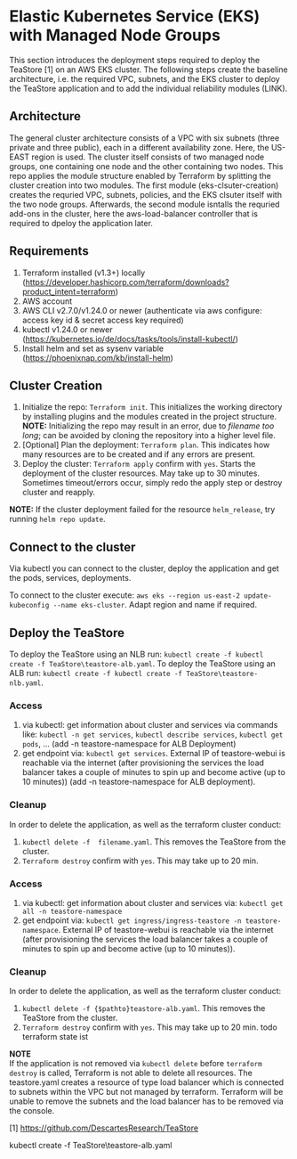 
# Elastic Kubernetes Service (EKS) with Managed Node Groups

This section introduces the deployment steps required to deploy the TeaStore [1] on an AWS EKS cluster. The following steps create the baseline architecture, i.e. the required VPC, subnets, and the EKS cluster to deploy the TeaStore application and to add the individual reliability modules (LINK).


## Architecture

The general cluster architecture consists of a VPC with six subnets (three private and three public), each in a different availability zone. Here, the US-EAST region is used. The cluster itself consists of two managed node groups, one containing one node and the other containing two nodes. This repo applies the module structure enabled by Terraform by splitting the cluster creation into two modules. The first module (eks-clsuter-creation) creates the requried VPC, subnets, policies, and the EKS clsuter itself with the two node groups. Afterwards, the second module isntalls the requried add-ons in the cluster, here the aws-load-balancer controller that is required to dpeloy the application later. 


## Requirements

1. Terraform installed (v1.3+) locally (https://developer.hashicorp.com/terraform/downloads?product_intent=terraform)
2. AWS account
3. AWS CLI v2.7.0/v1.24.0 or newer (authenticate via aws configure: access key id & secret access key required)
5. kubectl v1.24.0 or newer (https://kubernetes.io/de/docs/tasks/tools/install-kubectl/)
6. Install helm and set as sysenv variable (https://phoenixnap.com/kb/install-helm)


## Cluster Creation

1. Initialize the repo: ``Terraform init``. This initializes the working directory by installing plugins and the modules created in the project structure. **NOTE:** Initializing the repo may result in an error, due to *filename too long*; can be avoided by cloning the repository into a higher level file.
2. [Optional] Plan the deployment: ``Terraform plan``. This indicates how many resources are to be created and if any errors are present.
3. Deploy the cluster: ``Terraform apply`` confirm with ``yes``. Starts the deployment of the cluster resources. May take up to 30 minutes. Sometimes timeout/errors occur, simply redo the apply step or destroy cluster and reapply.   

**NOTE:** If the cluster deployment failed for the resource `helm_release`, try running `` helm repo update ``.


## Connect to the cluster

Via kubectl you can connect to the cluster, deploy the application and get the pods, services, deployments.

To connect to the cluster execute: ``aws eks --region us-east-2 update-kubeconfig --name eks-cluster``. Adapt region and name if required.

## Deploy the TeaStore

To deploy the TeaStore using an NLB run: ``kubectl create -f kubectl create -f TeaStore\teastore-alb.yaml``. 
To deploy the TeaStore using an ALB run: ``kubectl create -f kubectl create -f TeaStore\teastore-nlb.yaml``. 

### Access

1. via kubectl: get information about cluster and services via commands like: ``kubectl -n get services``, ``kubectl describe services``, ``kubectl get pods``, ... (add -n teastore-namespace for ALB Deployment)
2. get endpoint via: ``kubectl get services``. External IP of teastore-webui is reachable via the internet (after provisioning the services the load balancer takes a couple of minutes to spin up and become active (up to 10 minutes)) (add -n teastore-namespace for ALB deployment).

### Cleanup

In order to delete the application, as well as the terraform cluster conduct:
1. `` kubectl delete -f  filename.yaml ``. This removes the TeaStore from the cluster. 
2. ``Terraform destroy`` confirm with ``yes``. This may take up to 20 min. 

### Access

1. via kubectl: get information about cluster and services via: ``kubectl get all -n teastore-namespace``
2. get endpoint via: ``kubectl get ingress/ingress-teastore -n teastore-namespace``. External IP of teastore-webui is reachable via the internet (after provisioning the services the load balancer takes a couple of minutes to spin up and become active (up to 10 minutes)).

### Cleanup

In order to delete the application, as well as the terraform cluster conduct:
1. `` kubectl delete -f {$pathto}teastore-alb.yaml ``. This removes the TeaStore from the cluster.
2. ``Terraform destroy`` confirm with ``yes``. This may take up to 20 min. todo terraform state ist


**NOTE**  
If the application is not removed via ``kubectl delete`` before ``terraform destroy`` is called, Terraform is not able to delete all resources. The teastore.yaml creates a resource of type load balancer which is connected to subnets within the VPC but not managed by terraform. Terraform will be unable to remove the subnets and the load balancer has to be removed via the console.

[1] https://github.com/DescartesResearch/TeaStore

<!-- setx KUBECONFIG " C:\Users\frank\.kube\config" REQUIRED? -->

<!--  kubectl create -f C:\Users\frank\Dokumente\Master\Thesis\mastersthesis\Code\teastore\teastore-nlb.yaml -->
<!--  kubectl create -f C:\Users\frank\Dokumente\Master\Thesis\mastersthesis\Code\teastore\teastore-mod.yaml -->
<!--  kubectl create -f C:\Users\frank\Dokumente\Master\Thesis\mastersthesis\Code\teastore\teastore-rds.yaml -->
<!--  kubectl create -f C:\Users\frank\Dokumente\Master\Thesis\mastersthesis\Code\teastore\teastore-alb.yaml -->
<!--  kubectl create -f C:\Users\frank\Dokumente\Master\Thesis\mastersthesis\Code\teastore\teastore-replicas.yaml -->
<!--  kubectl create -f C:\Users\frank\Dokumente\Master\Thesis\mastersthesis\Code\teastore\teastore-hpa.yaml -->
<!-- kubectl create -f C:\Users\frank\Dokumente\Master\Thesis\mastersthesis\Code\teastore\teastore-health.yaml -->
<!-- kubectl create -f C:\Users\frank\Dokumente\Master\Thesis\mastersthesis\Code\teastore\teastore-health.yaml -->


kubectl create -f TeaStore\teastore-alb.yaml

